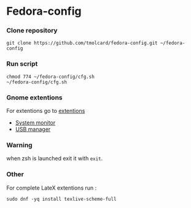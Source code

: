 # Fedora-config

### Clone repository
```
git clone https://github.com/tmolcard/fedora-config.git ~/fedora-config
```

### Run script
```
chmod 774 ~/fedora-config/cfg.sh
~/fedora-config/cfg.sh
```

### Gnome extentions
For extentions go to [extentions](https://extensions.gnome.org/)
- [System monitor](https://extensions.gnome.org/extension/1064/system-monitor/)
- [USB manager](https://extensions.gnome.org/extension/7/removable-drive-menu/)

### Warning
when zsh is launched exit it with `exit`.

### Other
For complete LateX extentions run :
```
sudo dnf -yq install texlive-scheme-full
```